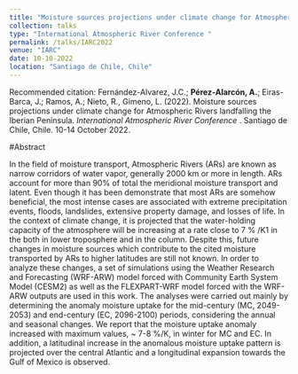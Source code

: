 ```yaml
---
title: "Moisture sources projections under climate change for Atmospheric Rivers landfalling the Iberian Peninsula"
collection: talks
type: "International Atmospheric River Conference "
permalink: /talks/IARC2022
venue: "IARC"
date: 10-10-2022
location: "Santiago de Chile, Chile"
---
```


Recommended citation: Fernández-Alvarez, J.C.; <b>Pérez-Alarcón, A.</b>; Eiras-Barca, J.; Ramos, A.; Nieto, R., Gimeno, L. (2022). 
Moisture sources projections under climate change for Atmospheric Rivers landfalling the Iberian Peninsula. <i> International Atmospheric River 
Conference  </i>. Santiago de Chile, Chile. 10-14 October 2022.

#Abstract

In the field of moisture transport, Atmospheric Rivers (ARs) are known as narrow corridors of water
vapor, generally 2000 km or more in length. ARs account for more than 90% of total the meridional
moisture transport and latent. Even though it has been demonstrate that most ARs are somehow
beneficial, the most intense cases are associated with extreme precipitation events, floods, landslides,
extensive property damage, and losses of life. In the context of climate change, it is projected that the
water-holding capacity of the atmosphere will be increasing at a rate close to 7 % /K1 in the both in lower
troposphere and in the column. Despite this, future changes in moisture sources which contribute to the
cited moisture transported by ARs to higher latitudes are still not known. In order to analyze these
changes, a set of simulations using the Weather Research and Forecasting (WRF-ARW) model forced
with Community Earth System Model (CESM2) as well as the FLEXPART-WRF model forced with the
WRF-ARW outputs are used in this work. The analyses were carried out mainly by determining the
anomaly moisture uptake for the mid-century (MC, 2049-2053) and end-century (EC, 2096-2100)
periods, considering the annual and seasonal changes. We report that the moisture uptake anomaly
increased with maximum values, ~ 7-8 %/K, in winter for MC and EC. In addition, a latitudinal increase
in the anomalous moisture uptake pattern is projected over the central Atlantic and a longitudinal
expansion towards the Gulf of Mexico is observed.
